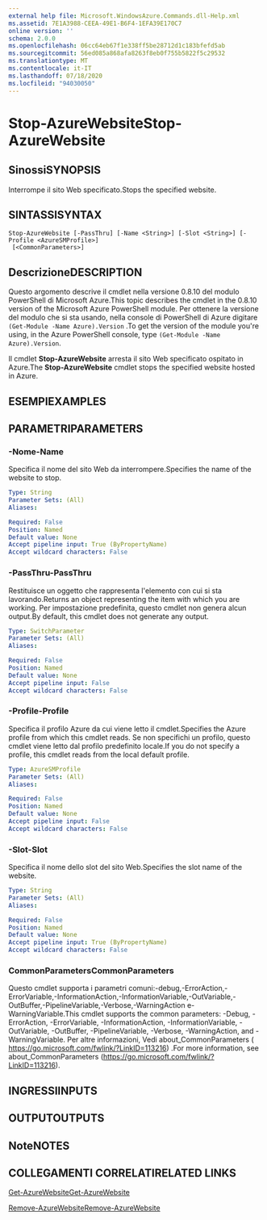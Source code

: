 ```yaml
---
external help file: Microsoft.WindowsAzure.Commands.dll-Help.xml
ms.assetid: 7E1A3988-CEEA-49E1-B6F4-1EFA39E170C7
online version: ''
schema: 2.0.0
ms.openlocfilehash: 06cc64eb67f1e338ff5be28712d1c183bfefd5ab
ms.sourcegitcommit: 56ed085a868afa8263f8eb0f755b5822f5c29532
ms.translationtype: MT
ms.contentlocale: it-IT
ms.lasthandoff: 07/18/2020
ms.locfileid: "94030050"
---
```

# <span data-ttu-id="61b47-101">Stop-AzureWebsite</span><span class="sxs-lookup"><span data-stu-id="61b47-101">Stop-AzureWebsite</span></span>

## <span data-ttu-id="61b47-102">Sinossi</span><span class="sxs-lookup"><span data-stu-id="61b47-102">SYNOPSIS</span></span>
<span data-ttu-id="61b47-103">Interrompe il sito Web specificato.</span><span class="sxs-lookup"><span data-stu-id="61b47-103">Stops the specified website.</span></span>

## <span data-ttu-id="61b47-104">SINTASSI</span><span class="sxs-lookup"><span data-stu-id="61b47-104">SYNTAX</span></span>

```
Stop-AzureWebsite [-PassThru] [-Name <String>] [-Slot <String>] [-Profile <AzureSMProfile>]
 [<CommonParameters>]
```

## <span data-ttu-id="61b47-105">Descrizione</span><span class="sxs-lookup"><span data-stu-id="61b47-105">DESCRIPTION</span></span>
<span data-ttu-id="61b47-106">Questo argomento descrive il cmdlet nella versione 0.8.10 del modulo PowerShell di Microsoft Azure.</span><span class="sxs-lookup"><span data-stu-id="61b47-106">This topic describes the cmdlet in the 0.8.10 version of the Microsoft Azure PowerShell module.</span></span>
<span data-ttu-id="61b47-107">Per ottenere la versione del modulo che si sta usando, nella console di PowerShell di Azure digitare `(Get-Module -Name Azure).Version` .</span><span class="sxs-lookup"><span data-stu-id="61b47-107">To get the version of the module you're using, in the Azure PowerShell console, type `(Get-Module -Name Azure).Version`.</span></span>

<span data-ttu-id="61b47-108">Il cmdlet **Stop-AzureWebsite** arresta il sito Web specificato ospitato in Azure.</span><span class="sxs-lookup"><span data-stu-id="61b47-108">The **Stop-AzureWebsite** cmdlet stops the specified website hosted in Azure.</span></span>

## <span data-ttu-id="61b47-109">ESEMPI</span><span class="sxs-lookup"><span data-stu-id="61b47-109">EXAMPLES</span></span>

## <span data-ttu-id="61b47-110">PARAMETRI</span><span class="sxs-lookup"><span data-stu-id="61b47-110">PARAMETERS</span></span>

### <span data-ttu-id="61b47-111">-Nome</span><span class="sxs-lookup"><span data-stu-id="61b47-111">-Name</span></span>
<span data-ttu-id="61b47-112">Specifica il nome del sito Web da interrompere.</span><span class="sxs-lookup"><span data-stu-id="61b47-112">Specifies the name of the website to stop.</span></span>

```yaml
Type: String
Parameter Sets: (All)
Aliases: 

Required: False
Position: Named
Default value: None
Accept pipeline input: True (ByPropertyName)
Accept wildcard characters: False
```

### <span data-ttu-id="61b47-113">-PassThru</span><span class="sxs-lookup"><span data-stu-id="61b47-113">-PassThru</span></span>
<span data-ttu-id="61b47-114">Restituisce un oggetto che rappresenta l'elemento con cui si sta lavorando.</span><span class="sxs-lookup"><span data-stu-id="61b47-114">Returns an object representing the item with which you are working.</span></span>
<span data-ttu-id="61b47-115">Per impostazione predefinita, questo cmdlet non genera alcun output.</span><span class="sxs-lookup"><span data-stu-id="61b47-115">By default, this cmdlet does not generate any output.</span></span>

```yaml
Type: SwitchParameter
Parameter Sets: (All)
Aliases: 

Required: False
Position: Named
Default value: None
Accept pipeline input: False
Accept wildcard characters: False
```

### <span data-ttu-id="61b47-116">-Profile</span><span class="sxs-lookup"><span data-stu-id="61b47-116">-Profile</span></span>
<span data-ttu-id="61b47-117">Specifica il profilo Azure da cui viene letto il cmdlet.</span><span class="sxs-lookup"><span data-stu-id="61b47-117">Specifies the Azure profile from which this cmdlet reads.</span></span>
<span data-ttu-id="61b47-118">Se non specifichi un profilo, questo cmdlet viene letto dal profilo predefinito locale.</span><span class="sxs-lookup"><span data-stu-id="61b47-118">If you do not specify a profile, this cmdlet reads from the local default profile.</span></span>

```yaml
Type: AzureSMProfile
Parameter Sets: (All)
Aliases: 

Required: False
Position: Named
Default value: None
Accept pipeline input: False
Accept wildcard characters: False
```

### <span data-ttu-id="61b47-119">-Slot</span><span class="sxs-lookup"><span data-stu-id="61b47-119">-Slot</span></span>
<span data-ttu-id="61b47-120">Specifica il nome dello slot del sito Web.</span><span class="sxs-lookup"><span data-stu-id="61b47-120">Specifies the slot name of the website.</span></span>

```yaml
Type: String
Parameter Sets: (All)
Aliases: 

Required: False
Position: Named
Default value: None
Accept pipeline input: True (ByPropertyName)
Accept wildcard characters: False
```

### <span data-ttu-id="61b47-121">CommonParameters</span><span class="sxs-lookup"><span data-stu-id="61b47-121">CommonParameters</span></span>
<span data-ttu-id="61b47-122">Questo cmdlet supporta i parametri comuni:-debug,-ErrorAction,-ErrorVariable,-InformationAction,-InformationVariable,-OutVariable,-OutBuffer,-PipelineVariable,-Verbose,-WarningAction e-WarningVariable.</span><span class="sxs-lookup"><span data-stu-id="61b47-122">This cmdlet supports the common parameters: -Debug, -ErrorAction, -ErrorVariable, -InformationAction, -InformationVariable, -OutVariable, -OutBuffer, -PipelineVariable, -Verbose, -WarningAction, and -WarningVariable.</span></span> <span data-ttu-id="61b47-123">Per altre informazioni, Vedi about_CommonParameters ( https://go.microsoft.com/fwlink/?LinkID=113216) .</span><span class="sxs-lookup"><span data-stu-id="61b47-123">For more information, see about_CommonParameters (https://go.microsoft.com/fwlink/?LinkID=113216).</span></span>

## <span data-ttu-id="61b47-124">INGRESSI</span><span class="sxs-lookup"><span data-stu-id="61b47-124">INPUTS</span></span>

## <span data-ttu-id="61b47-125">OUTPUT</span><span class="sxs-lookup"><span data-stu-id="61b47-125">OUTPUTS</span></span>

## <span data-ttu-id="61b47-126">Note</span><span class="sxs-lookup"><span data-stu-id="61b47-126">NOTES</span></span>

## <span data-ttu-id="61b47-127">COLLEGAMENTI CORRELATI</span><span class="sxs-lookup"><span data-stu-id="61b47-127">RELATED LINKS</span></span>

[<span data-ttu-id="61b47-128">Get-AzureWebsite</span><span class="sxs-lookup"><span data-stu-id="61b47-128">Get-AzureWebsite</span></span>](./Get-AzureWebsite.md)

[<span data-ttu-id="61b47-129">Remove-AzureWebsite</span><span class="sxs-lookup"><span data-stu-id="61b47-129">Remove-AzureWebsite</span></span>](./Remove-AzureWebsite.md)


